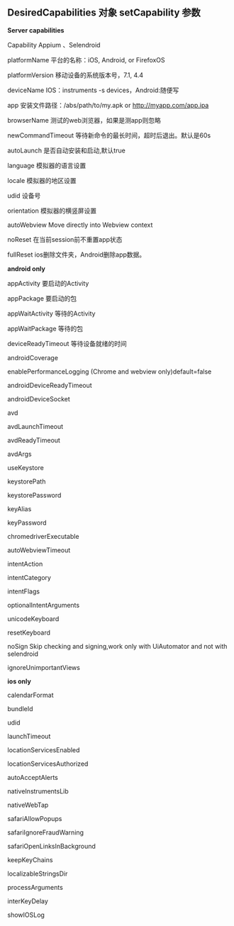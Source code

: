## DesiredCapabilities 对象 setCapability 参数

**Server capabilities**

Capability           Appium 、Selendroid

platformName         平台的名称：iOS, Android, or FirefoxOS

platformVersion      移动设备的系统版本号，7.1, 4.4

deviceName           IOS：instruments -s devices，Android:随便写

app                  安装文件路径：/abs/path/to/my.apk or http://myapp.com/app.ipa

browserName          测试的web浏览器，如果是测app则忽略

newCommandTimeout    等待新命令的最长时间，超时后退出。默认是60s

autoLaunch           是否自动安装和启动,默认true

language             模拟器的语言设置

locale               模拟器的地区设置

udid                 设备号

orientation          模拟器的横竖屏设置

autoWebview          Move directly into Webview context

noReset              在当前session前不重置app状态

fullReset            ios删除文件夹，Android删除app数据。

 

**android only**

appActivity                 要启动的Activity

appPackage                  要启动的包

appWaitActivity             等待的Activity

appWaitPackage              等待的包 

deviceReadyTimeout          等待设备就绪的时间

androidCoverage             

enablePerformanceLogging    (Chrome and webview only)default=false

androidDeviceReadyTimeout

androidDeviceSocket

avd

avdLaunchTimeout

avdReadyTimeout

avdArgs

useKeystore

keystorePath

keystorePassword

keyAlias

keyPassword

chromedriverExecutable

autoWebviewTimeout

intentAction

intentCategory

intentFlags

optionalIntentArguments

unicodeKeyboard

resetKeyboard

noSign              Skip checking and signing,work only with UiAutomator and not with selendroid

ignoreUnimportantViews

 

**ios  only**

calendarFormat

bundleId

udid

launchTimeout

locationServicesEnabled

locationServicesAuthorized

autoAcceptAlerts

nativeInstrumentsLib

nativeWebTap

safariAllowPopups

safariIgnoreFraudWarning

safariOpenLinksInBackground

keepKeyChains

localizableStringsDir

processArguments

interKeyDelay

showIOSLog
